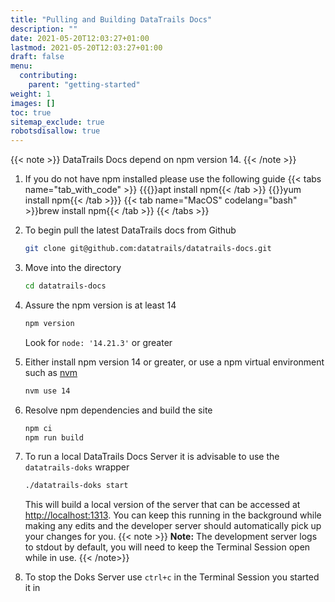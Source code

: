 ```yaml
---
title: "Pulling and Building DataTrails Docs"
description: ""
date: 2021-05-20T12:03:27+01:00
lastmod: 2021-05-20T12:03:27+01:00
draft: false
menu:
  contributing:
    parent: "getting-started"
weight: 1
images: []
toc: true
sitemap_exclude: true
robotsdisallow: true
---
```

{{< note >}}
DataTrails Docs depend on npm version 14.
{{< /note >}}

1. If you do not have npm installed please use the following guide
    {{< tabs name="tab_with_code" >}}  {{{<tab name="Ubuntu" codelang="bash">}}apt install npm{{< /tab >}}
    {{<tab name="Cent OS/RHEL" codelang="bash">}}yum install npm{{< /tab >}}}
    {{< tab name="MacOS" codelang="bash" >}}brew install npm{{< /tab >}}  {{< /tabs >}}
1. To begin pull the latest DataTrails docs from Github

    ```bash
    git clone git@github.com:datatrails/datatrails-docs.git
    ```

1. Move into the directory

    ```bash
    cd datatrails-docs
    ```

1. Assure the npm version is at least 14

   ```bash
   npm version
   ```

   Look for `node: '14.21.3'` or greater
1. Either install npm version 14 or greater, or use a npm virtual environment such as [nvm](https://github.com/nvm-sh/nvm)

   ```bash
   nvm use 14
   ```

1. Resolve npm dependencies and build the site

    ```bash
    npm ci
    npm run build
    ```  

1. To run a local DataTrails Docs Server it is advisable to use the `datatrails-doks` wrapper

    ```bash
    ./datatrails-doks start
    ```

    This will build a local version of the server that can be accessed at [http://localhost:1313](http://localhost:1313).
    You can keep this running in the background while making any edits and the developer server should automatically pick up your changes for you.
{{< note >}}
**Note:** The development server logs to stdout by default, you will need to keep the Terminal Session open while in use.
{{< /note>}}
1. To stop the Doks Server use `ctrl+c` in the Terminal Session you started it in

